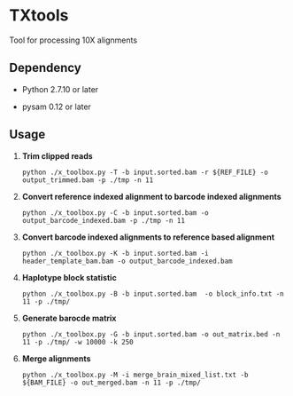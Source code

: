 # TXtools
Tool for processing 10X alignments


## Dependency

+ Python 2.7.10 or later

+ pysam 0.12 or later

## Usage

1. **Trim clipped reads**

	`python ./x_toolbox.py -T -b input.sorted.bam -r ${REF_FILE} -o output_trimmed.bam -p ./tmp -n 11`

2. **Convert reference indexed alignment to barcode indexed alignments**
	
	`python ./x_toolbox.py -C -b input.sorted.bam -o output_barcode_indexed.bam -p ./tmp -n 11`

3. **Convert barcode indexed alignments to reference based alignment**
	
	`python ./x_toolbox.py -K -b input.sorted.bam -i header_template_bam.bam -o output_barcode_indexed.bam`

4. **Haplotype block statistic**

	`python ./x_toolbox.py -B -b input.sorted.bam  -o block_info.txt -n 11 -p ./tmp/`

5. **Generate barocde matrix**

	`python ./x_toolbox.py -G -b input.sorted.bam -o out_matrix.bed -n 11 -p ./tmp/ -w 10000 -k 250`

4. **Merge alignments**
	
	`python ./x_toolbox.py -M -i merge_brain_mixed_list.txt -b ${BAM_FILE} -o out_merged.bam -n 11 -p ./tmp/`
